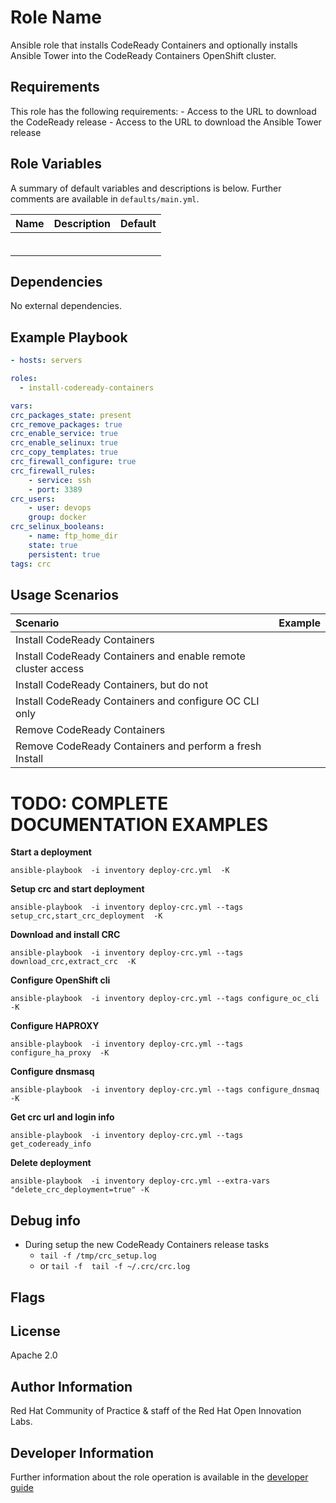 Role Name
=========

Ansible role that installs CodeReady Containers and optionally installs Ansible Tower into the CodeReady Containers OpenShift cluster.

Requirements
------------

This role has the following requirements:
    - Access to the URL to download the CodeReady release
    - Access to the URL to download the Ansible Tower release

Role Variables
--------------

A summary of default variables and descriptions is below. Further comments are available in `defaults/main.yml`.

| Name | Description | Default |
| :--- | :---------- | :------ |
| | | |
| | | |
| | | |
| | | |
| | | |
| | | |

Dependencies
------------

No external dependencies.

Example Playbook
----------------

```yaml
- hosts: servers

roles:
  - install-codeready-containers

vars:
crc_packages_state: present
crc_remove_packages: true
crc_enable_service: true
crc_enable_selinux: true
crc_copy_templates: true
crc_firewall_configure: true
crc_firewall_rules:
    - service: ssh
    - port: 3389
crc_users:
    - user: devops
    group: docker
crc_selinux_booleans:
    - name: ftp_home_dir
    state: true
    persistent: true
tags: crc
```

Usage Scenarios
---------------

| Scenario | Example |
| :------- | :------ |
| Install CodeReady Containers | |
| Install CodeReady Containers and enable remote cluster access | |
| Install CodeReady Containers, but do not | |
| Install CodeReady Containers and configure OC CLI only | |
| Remove CodeReady Containers | |
| Remove CodeReady Containers and perform a fresh Install | |

# TODO: COMPLETE DOCUMENTATION EXAMPLES


**Start a deployment**
```
ansible-playbook  -i inventory deploy-crc.yml  -K
```

**Setup crc and start deployment**
```
ansible-playbook  -i inventory deploy-crc.yml --tags setup_crc,start_crc_deployment  -K
```

**Download and install CRC**
```
ansible-playbook  -i inventory deploy-crc.yml --tags download_crc,extract_crc  -K
```

**Configure OpenShift cli**
```
ansible-playbook  -i inventory deploy-crc.yml --tags configure_oc_cli -K
```

**Configure HAPROXY**
```
ansible-playbook  -i inventory deploy-crc.yml --tags configure_ha_proxy  -K
```

**Configure dnsmasq**
```
ansible-playbook  -i inventory deploy-crc.yml --tags configure_dnsmaq  -K
```

**Get crc url and login info**
```
ansible-playbook  -i inventory deploy-crc.yml --tags get_codeready_info
```

**Delete deployment**
```
ansible-playbook  -i inventory deploy-crc.yml --extra-vars "delete_crc_deployment=true" -K
```

Debug info
----------
* During setup the new CodeReady Containers release tasks
  * `tail -f /tmp/crc_setup.log`
  * or `tail -f  tail -f ~/.crc/crc.log`

Flags
-----

License
-------

Apache 2.0

Author Information
------------------

Red Hat Community of Practice & staff of the Red Hat Open Innovation Labs.

Developer Information
------------------

Further information about the role operation is available in the [developer guide](docs/develop.md)
